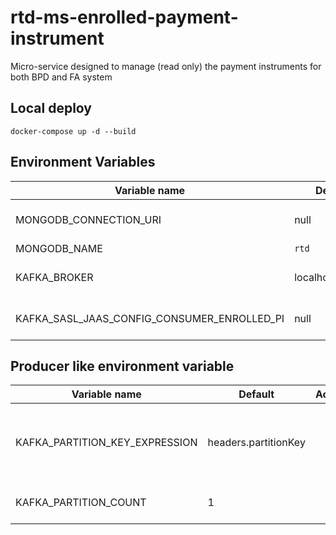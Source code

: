 # rtd-ms-enrolled-payment-instrument

Micro-service designed to manage (read only) the payment instruments for both BPD and FA system


## Local deploy
```
docker-compose up -d --build
```

## Environment Variables
| Variable name                               | Default              | Accepted        | Description                                       |
|---------------------------------------------|----------------------|-----------------|---------------------------------------------------|
| MONGODB_CONNECTION_URI                      | null                 | `mongodb://...` | Connection string to mongodb                      |
| MONGODB_NAME                                | `rtd`                | string          | The db name                                       |
| KAFKA_BROKER                                | localhost:29095      | `hostname:port` | The kafka broker host + port                      |
| KAFKA_SASL_JAAS_CONFIG_CONSUMER_ENROLLED_PI | null                 |                 | Configuration for JAAS authentication             |


## Producer like environment variable
| Variable name                               | Default              | Accepted        | Description                                       |
|---------------------------------------------|----------------------|-----------------|---------------------------------------------------|
| KAFKA_PARTITION_KEY_EXPRESSION              | headers.partitionKey |                 | A spring SpEL expression to extract partition key |
| KAFKA_PARTITION_COUNT                       | 1                    |                 | Number of kafka partitions                        |